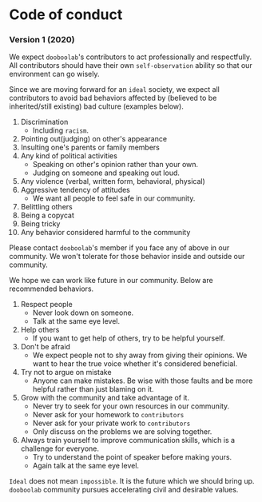 
# Code of conduct


### Version 1 (2020)

We expect `dooboolab`'s contributors to act professionally and respectfully. All contributors should have their own `self-observation` ability so that our environment can go wisely.

Since we are moving forward for an `ideal` society, we expect all contributors to avoid bad behaviors affected by (believed to be inherited/still existing) bad culture (examples below).

1. Discrimination
    - Including `racism`.
2. Pointing out(judging) on other's appearance
3. Insulting one's parents or family members
4. Any kind of political activities
   - Speaking on other's opinion rather than your own.
   - Judging on someone and speaking out loud.
5. Any violence (verbal, written form, behavioral, physical)
6. Aggressive tendency of attitudes
   - We want all people to feel safe in our community.
7. Belittling others
8. Being a copycat
9. Being tricky
10. Any behavior considered harmful to the community

Please contact `dooboolab`'s member if you face any of above in our community. We won't tolerate for those behavior inside and outside our community.

We hope we can work like future in our community. Below are recommended behaviors.

1. Respect people
    - Never look down on someone.
    - Talk at the same eye level.
2. Help others
    - If you want to get help of others, try to be helpful yourself.
3. Don't be afraid
    - We expect people not to shy away from giving their opinions. We want to hear the true voice whether it's considered beneficial.
4. Try not to argue on mistake
    - Anyone can make mistakes. Be wise with those faults and be more helpful rather than just blaming on it.
5. Grow with the community and take advantage of it.
    - Never try to seek for your own resources in our community.
    - Never ask for your homework to `contributors`
    - Never ask for your private work to `contributors`
    - Only discuss on the problems we are solving together.
6. Always train yourself to improve communication skills, which is a challenge for everyone.
    - Try to understand the point of speaker before making yours.
    - Again talk at the same eye level.

`Ideal` does not  mean `impossible`. It is the future which we should bring up. `dooboolab` community pursues accelerating civil and desirable values.

